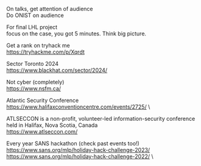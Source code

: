 On talks, get attention of audience \
Do ONIST on audience

For final LHL project \
focus on the case, you got 5 minutes. Think big picture.


Get a rank on tryhack me \
https://tryhackme.com/p/Xqrdt

Sector Toronto 2024\
https://www.blackhat.com/sector/2024/

Not cyber (completely) \
https://www.nsfm.ca/

Atlantic Security Conference \
https://www.halifaxconventioncentre.com/events/2725/ \

ATLSECCON is a non-profit, volunteer-led information-security conference held in Halifax, Nova Scotia, Canada \
https://www.atlseccon.com/

Every year SANS hackathon (check past events too!)\
https://www.sans.org/mlp/holiday-hack-challenge-2023/ \
https://www.sans.org/mlp/holiday-hack-challenge-2022/ \

